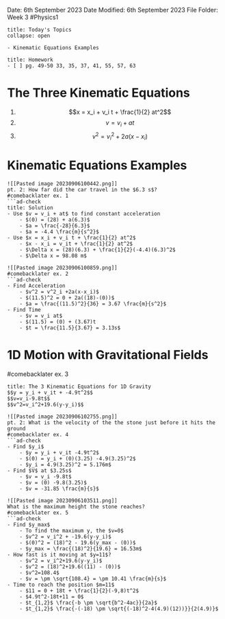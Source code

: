 Date: 6th September 2023
Date Modified: 6th September 2023
File Folder: Week 3
#Physics1

```ad-abstract
title: Today's Topics
collapse: open

- Kinematic Equations Examples

```

```ad-note
title: Homework
- [ ] pg. 49-50 33, 35, 37, 41, 55, 57, 63
```

# The Three Kinematic Equations

1. $$x = x_i + v_i t + \frac{1}{2} at^2$$
2. $$ v = v_i + at$$
3. $$ v^2 = v_i^2 + 2a(x -x_i)$$
# Kinematic Equations Examples

```ad-example
![[Pasted image 20230906100442.png]]
pt. 2: How far did the car travel in the $6.3 s$?
#comebacklater ex. 1
```ad-check
title: Solution
- Use $v = v_i + at$ to find constant acceleration
	- $(0) = (28) + a(6.3)$
	- $a = \frac{-28}{6.3}$
	- $a = -4.4 \frac{m}{s^2}$
- Use $x = x_i + v_i t + \frac{1}{2} at^2$
	- $x - x_i = v_it + \frac{1}{2} at^2$
	- $\Delta x = (28)(6.3) + \frac{1}{2}(-4.4)(6.3)^2$
	- $\Delta x = 98.08 m$
```

```ad-example
![[Pasted image 20230906100859.png]]
#comebacklater ex. 2
```ad-check
- Find Acceleration
	- $v^2 = v^2_i +2a(x-x_i)$
	- $(11.5)^2 = 0 + 2a((18)-(0))$
	- $a = \frac{(11.5)^2}{36} = 3.67 \frac{m}{s^2}$
- Find Time
	- $v = v_i at$
	- $(11.5) = (0) + (3.67)t
	- $t = \frac{11.5}{3.67} = 3.13s$
```

# 1D Motion with Gravitational Fields 

#comebacklater ex. 3

```ad-important
title: The 3 Kinematic Equations for 1D Gravity
$$y = y_i + v_it + -4.9t^2$$
$$v=v_i-9.8t$$
$$v^2=v_i^2+19.6(y-y_i)$$
```

```ad-example
![[Pasted image 20230906102755.png]]
pt. 2: What is the velocity of the the stone just before it hits the ground
#comebacklater ex. 4
```ad-check
- Find $y_i$
	- $y = y_i + v_it -4.9t^2$
	- $(0) = y_i + (0)(3.25) -4.9(3.25)^2$
	- $y_i = 4.9(3.25)^2 = 5.176m$
- Find $V$ at $3.25s$
	- $v = v_i -9.8t$
	- $v = (0) -9.8(3.25)$
	- $v = -31.85 \frac{m}{s}$
```

```ad-example
![[Pasted image 20230906103511.png]]
What is the maximum height the stone reaches?
#comebacklater ex. 5
```ad-check
- Find $y_max$
	- To find the maximum y, the $v=0$
	- $v^2 = v_i^2 + -19.6(y-y_i)$
	- $(0)^2 = (18)^2 - 19.6(y_max - (0))$
	- $y_max = \frac{(18)^2}{19.6} = 16.53m$
- How fast is it moving at $y=11$?
	- $v^2 = v_i^2+19.6(y-y_i)$
	- $v^2 = (18)^2+19.6((11) - (0))$
	- $v^2=108.4$
	- $v = \pm \sqrt{108.4} = \pm 10.41 \frac{m}{s}$
- Time to reach the position $m=11$
	- $11 = 0 + 18t + \frac{1}{2}(-9,8)t^2$
	- $4.9t^2-18t+11 = 0$
	- $t_{1,2}$ \frac{-b \pm \sqrt{b^2-4ac}}{2a}$
	- $t_{1,2}$ \frac{-(-18) \pm \sqrt{(-18)^2-4(4.9)(12))}}{2(4.9)}$
```

